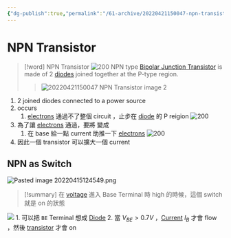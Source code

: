 ```yaml
---
{"dg-publish":true,"permalink":"/61-archive/20220421150047-npn-transistor/","dgHomeLink":true,"dgPassFrontmatter":false}
---
```



# NPN Transistor

> [!word] NPN Transistor
> ![200](20220421150047-NPN-Transistor-image-1.png)
> NPN type [Bipolar Junction Transistor](20220225121641-bipolar-junction-transistor.md) is made of 2 [diodes](20220221170726-diode.md) joined together at the P-type region.
>
> > ![20220421150047 NPN Transistor image 2](20220421150047-NPN-Transistor-image-2.png)

1. 2 joined diodes connected to a power source
2. [](20220413124536-Biasing#Reverse-Biased%7CReverse-Bias) occurs
   1. [electrons](20220408114349-electron.md) 通過不了整個 circuit ，止步在 [diode](20220221170726-diode.md) 的 P reigion ![200](Pasted-image-20220421154216.png)
3. 為了讓 [electrons](20220408114349-electron.md) 通過，要將 [](20220413124536-Biasing#Reverse-Biased%7CReverse-Bias) 變成 [](20220413124536-Biasing#Forward-Biased%7CFoward-Bias)
   1. 在 base 給一點 current 助推一下 [electrons](20220408114349-electron.md) ![200](Pasted-image-20220421154652.png)
4. 因此一個 transistor 可以擴大一個 current

## NPN as Switch

![Pasted image 20220415124549.png](Pasted-image-20220415124549.png)

> [!summary]
> 在 [voltage](20220318120826-voltage.md) 進入 Base Terminal 時 high 的時候，這個 switch 就是 on 的狀態

![](Pasted-image-20220415124647.png#inlL%7C200) 1. 可以把 `BE` Terminal 想成 [Diode](20220221170726-diode.md) 2. 當 $V_{BE} > 0.7V$ ，[Current](20220408104411-current.md) $I_{B}$ 才會 flow ，然後 [transistor](20220225122049-transistor.md) 才會 on
